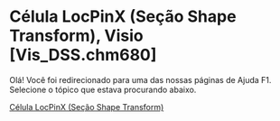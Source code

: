 
# Célula LocPinX (Seção Shape Transform), Visio [Vis_DSS.chm680]

Olá! Você foi redirecionado para uma das nossas páginas de Ajuda F1. Selecione o tópico que estava procurando abaixo.

[Célula LocPinX (Seção Shape Transform)](http://msdn.microsoft.com/library/b82feade-5793-8a6e-3ff4-69a4cbdd2cf9%28Office.15%29.aspx)
